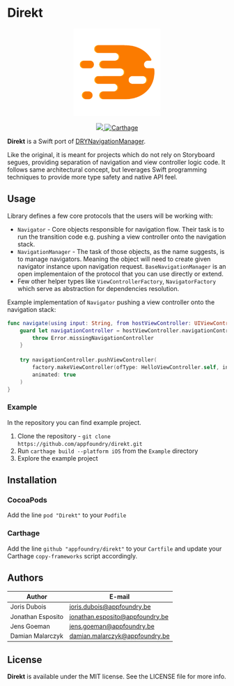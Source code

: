 <h1>Direkt</h1>
<p align="center">
	<img src="assets/direkt_logo.png" width="200" height="200"/>
</p>
<p align="center">
	<a href="https://cocoapods.org/pods/Direkt">
		<img src="https://img.shields.io/cocoapods/v/Direkt.svg" />
	</a>
	<a href="https://github.com/Carthage/Carthage">
		<img src="https://img.shields.io/badge/carthage-compatible-green.svg" alt="Carthage" />
	</a>
</p>

**Direkt** is a Swift port of [DRYNavigationManager](https://github.com/appfoundry/DRYNavigationManager).

Like the original, it is meant for projects which do not rely on Storyboard segues, providing separation of navigation and view controller logic code.
It follows same architectural concept, but leverages Swift programming techniques to provide more type safety and native API feel.

## Usage

Library defines a few core protocols that the users will be working with:

- `Navigator` - Core objects responsible for navigation flow. Their task is to run the transition code e.g. pushing a view controller onto the navigation stack.
- `NavigationManager` - The task of those objects, as the name suggests, is to manage navigators. Meaning the object will need to create given navigator instance upon navigation request. `BaseNavigationManager` is an open implementaion of the protocol that you can use directly or extend.
- Few other helper types like `ViewControllerFactory`, `NavigatorFactory` which serve as abstraction for dependencies resolution.

Example implementation of `Navigator` pushing a view controller onto the navigation stack:

```swift
func navigate(using input: String, from hostViewController: UIViewController, factory: ViewControllerFactory) throws {
	guard let navigationController = hostViewController.navigationController else {
		throw Error.missingNavigationController
	}

	try navigationController.pushViewController(
		factory.makeViewController(ofType: HelloViewController.self, input: input),
		animated: true
	)
}
```

### Example
In the repository you can find example project. 

1. Clone the repository - `git clone https://github.com/appfoundry/direkt.git`
2. Run `carthage build --platform iOS` from the `Example` directory
3. Explore the example project

## Installation

### CocoaPods

Add the line `pod "Direkt"` to your `Podfile`

### Carthage

Add the line `github "appfoundry/direkt"` to your `Cartfile` and update your Carthage `copy-frameworks` script accordingly.

## Authors

|Author           |E-mail                          |
|-----------------|--------------------------------|
|Joris Dubois     | joris.dubois@appfoundry.be     |
|Jonathan Esposito| jonathan.esposito@appfoundry.be|
|Jens Goeman      | jens.goeman@appfoundry.be      |
|Damian Malarczyk | damian.malarczyk@appfoundry.be |

## License
**Direkt** is available under the MIT license. See the LICENSE file for more info.
